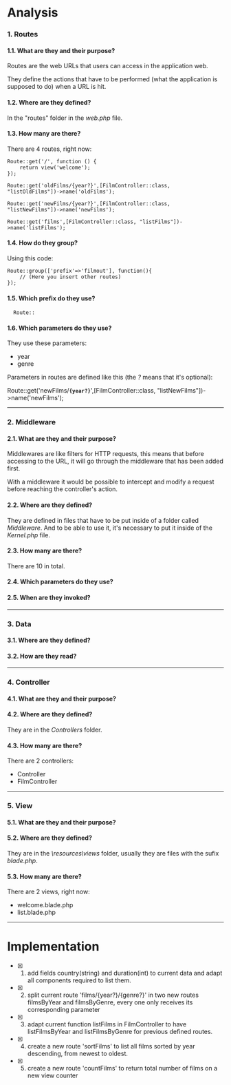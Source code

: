 # Analysis
### 1. Routes
#### 1.1. What are they and their purpose?   
Routes are the web URLs that users can access in the application web.

They define the actions that have to be performed (what the application is supposed to do) when a URL is hit.
    
#### 1.2. Where are they defined?
In the "routes" folder in the _web.php_ file.
    
#### 1.3. How many are there?
There are 4 routes, right now:

    Route::get('/', function () {
        return view('welcome');
    });

    Route::get('oldFilms/{year?}',[FilmController::class, "listOldFilms"])->name('oldFilms');

    Route::get('newFilms/{year?}',[FilmController::class, "listNewFilms"])->name('newFilms');
    
    Route::get('films',[FilmController::class, "listFilms"])->name('listFilms');

#### 1.4. How do they group?
Using this code: 
    
    Route::group(['prefix'=>'filmout'], function(){ 
        // (Here you insert other routes) 
    });

#### 1.5. Which prefix do they use?
      Route::

#### 1.6. Which parameters do they use?
They use these parameters:
- year
- genre

Parameters in routes are defined like this (the _?_ means that it's optional):

Route::get('newFilms/<code>**{year?}**</code>',[FilmController::class, "listNewFilms"])->name('newFilms');

* * *

### 2. Middleware
#### 2.1. What are they and their purpose?
Middlewares are like filters for HTTP requests, this means that before accessing to the URL, it will go through the middleware that has been added first.

With a middleware it would be possible to intercept and modify a request before reaching the controller's action.

#### 2.2. Where are they defined?
They are defined in files that have to be put inside of a folder called _Middleware_. And to be able to use it, it's necessary to put it inside of the _Kernel.php_ file.

#### 2.3. How many are there?
There are 10 in total.

#### 2.4. Which parameters do they use?

#### 2.5. When are they invoked?

* * *

### 3. Data
#### 3.1. Where are they defined?

#### 3.2. How are they read?

* * *

### 4. Controller
#### 4.1. What are they and their purpose?

#### 4.2. Where are they defined?
They are in the _Controllers_ folder.

#### 4.3. How many are there?
There are 2 controllers:
- Controller
- FilmController

* * *

### 5. View
#### 5.1. What are they and their purpose?

#### 5.2. Where are they defined?
They are in the _\resources\views_ folder, usually they are files with the sufix _blade.php_.

#### 5.3. How many are there?
There are 2 views, right now:
- welcome.blade.php
- list.blade.php

* * *

# Implementation
- [x] 1. add fields country(string) and duration(int) to current data and adapt all components required to list them.
- [x] 2. split current route 'films/{year?}/{genre?}' in two new routes filmsByYear and filmsByGenre, every one only receives its corresponding parameter
- [x] 3. adapt current function listFilms in FilmController to have listFilmsByYear and listFilmsByGenre for previous defined routes.
- [x] 4. create a new route 'sortFilms' to list all films sorted by year descending, from newest to oldest.
- [x] 5. create a new route 'countFilms' to return total number of films on a new view counter

